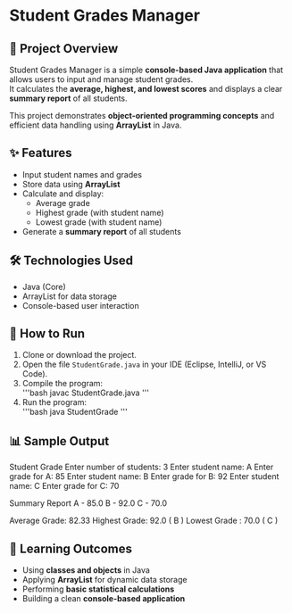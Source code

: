 # Student Grades Manager

## 📌 Project Overview
Student Grades Manager is a simple **console-based Java application** that allows users to input and manage student grades.  
It calculates the **average, highest, and lowest scores** and displays a clear **summary report** of all students.  

This project demonstrates **object-oriented programming concepts** and efficient data handling using **ArrayList** in Java.


## ✨ Features
- Input student names and grades  
- Store data using **ArrayList**  
- Calculate and display:  
  - Average grade  
  - Highest grade (with student name)  
  - Lowest grade (with student name)  
- Generate a **summary report** of all students  



## 🛠️ Technologies Used
- Java (Core)  
- ArrayList for data storage  
- Console-based user interaction  


## 🚀 How to Run
1. Clone or download the project.  
2. Open the file `StudentGrade.java` in your IDE (Eclipse, IntelliJ, or VS Code).  
3. Compile the program:  
   '''bash
   javac StudentGrade.java
   '''
4. Run the program:  
   '''bash
   java StudentGrade   '''


## 📊 Sample Output

Student Grade 
Enter number of students: 3
Enter student name: A
Enter grade for A: 85
Enter student name: B
Enter grade for B: 92
Enter student name: C
Enter grade for C: 70

Summary Report
A - 85.0
B - 92.0
C - 70.0

Average Grade: 82.33
Highest Grade: 92.0 ( B )
Lowest Grade : 70.0 ( C )


## 📖 Learning Outcomes
- Using **classes and objects** in Java  
- Applying **ArrayList** for dynamic data storage  
- Performing **basic statistical calculations**  
- Building a clean **console-based application**  
